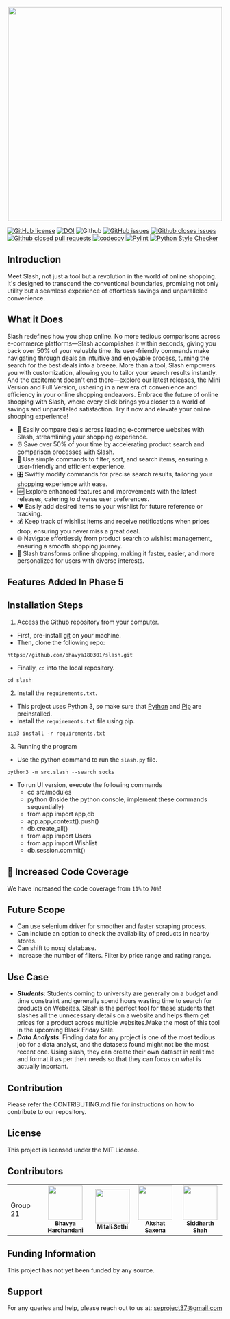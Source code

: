 


<p align="center"><img width="500" src="./assets/slash.png"></p>

[![GitHub license](https://img.shields.io/github/license/Yash-Chandrani/slash)](https://github.com/Yash-Chandrani/slash/blob/main/LICENSE)
[![DOI](https://zenodo.org/badge/703241536.svg)](https://zenodo.org/doi/10.5281/zenodo.10023782)
![Github](https://img.shields.io/badge/language-python-red.svg)
[![GitHub issues](https://img.shields.io/github/issues/Yash-Chandrani/slash)](https://github.com/Yash-Chandrani/slash/issues)
[![Github closes issues](https://img.shields.io/github/issues-closed-raw/Yash-Chandrani/slash)](https://github.com/Yash-Chandrani/slash/issues?q=is%3Aissue+is%3Aclosed)
[![Github closed pull requests](https://img.shields.io/github/issues-pr-closed/Yash-Chandrani/slash)](https://github.com/Yash-Chandrani/slash/pulls?q=is%3Apr+is%3Aclosed)
[![codecov](https://codecov.io/gh/Yash-Chandrani/slash/branch/main/graph/badge.svg?token=MGTU44PI4F)](https://codecov.io/gh/Yash-Chandrani/slash)
[![Pylint](https://github.com/Yash-Chandrani/slash/actions/workflows/pylint.yml/badge.svg?branch=main)](https://github.com/Yash-Chandrani/slash/actions/workflows/pylint.yml)
[![Python Style Checker](https://github.com/Yash-Chandrani/slash/actions/workflows/style_checker.yml/badge.svg?branch=main)](https://github.com/Yash-Chandrani/slash/actions/workflows/style_checker.yml)

## Introduction
Meet Slash, not just a tool but a revolution in the world of online shopping. It's designed to transcend the conventional boundaries, promising not only utility but a seamless experience of effortless savings and unparalleled convenience.

## What it Does
Slash redefines how you shop online. No more tedious comparisons across e-commerce platforms—Slash accomplishes it within seconds, giving you back over 50% of your valuable time. Its user-friendly commands make navigating through deals an intuitive and enjoyable process, turning the search for the best deals into a breeze. More than a tool, Slash empowers you with customization, allowing you to tailor your search results instantly. And the excitement doesn't end there—explore our latest releases, the Mini Version and Full Version, ushering in a new era of convenience and efficiency in your online shopping endeavors. Embrace the future of online shopping with Slash, where every click brings you closer to a world of savings and unparalleled satisfaction. Try it now and elevate your online shopping experience!

- 🔄 Easily compare deals across leading e-commerce websites with Slash, streamlining your shopping experience.
- ⏰ Save over 50% of your time by accelerating product search and comparison processes with Slash.
- 🤖 Use simple commands to filter, sort, and search items, ensuring a user-friendly and efficient experience.
- 🎛️ Swiftly modify commands for precise search results, tailoring your shopping experience with ease.
- 🆕 Explore enhanced features and improvements with the latest releases, catering to diverse user preferences.
- ❤️ Easily add desired items to your wishlist for future reference or tracking.
- 💰 Keep track of wishlist items and receive notifications when prices drop, ensuring you never miss a great deal.
- 🌐 Navigate effortlessly from product search to wishlist management, ensuring a smooth shopping journey.
- 🚀 Slash transforms online shopping, making it faster, easier, and more personalized for users with diverse interests.


## Features Added In Phase 5

## Installation Steps 

1. Access the Github repository from your computer. 
 - First, pre-install [git](https://git-scm.com/) on  your machine. 
 - Then, clone the following repo:
 ```
 https://github.com/bhavya180301/slash.git
 ```
 * Finally, ```cd``` into the local repository.
```
cd slash
```
2. Install the ```requirements.txt```. 
- This project uses Python 3, so make sure that [Python](https://www.python.org/downloads/) and [Pip](https://pip.pypa.io/en/stable/installation/) are preinstalled.
- Install the ```requirements.txt``` file using pip.
```
pip3 install -r requirements.txt
```
3. Running the program

- Use the python command to run the ```slash.py``` file.
```
python3 -m src.slash --search socks
```
- To run UI version, execute the following commands
  * cd src/modules
  * python (Inside the python console, implement these commands sequentially)
  * from app  import app,db    
  * app.app_context().push()
  * db.create_all()
  * from app import Users
  * from app import Wishlist
  * db.session.commit()
<p>


## :robot: Increased Code Coverage
We have increased the code coverage from `11%` to `70%`!


## Future Scope
- Can use selenium driver for smoother and faster scraping process.
- Can include an option to check the availability of products in nearby stores.
- Can shift to nosql database.
- Increase the number of filters. Filter by price range and rating range. 


## Use Case
* ***Students***: Students coming to university are generally on a budget and time constraint and generally spend hours wasting time to search for products on Websites. Slash is the perfect tool for these students that slashes all the unnecessary details on a website and helps them get prices for a product across multiple websites.Make the most of this tool in the upcoming Black Friday Sale.
* ***Data Analysts***: Finding data for any project is one of the most tedious job for a data analyst, and the datasets found might not be the most recent one. Using slash, they can create their own dataset in real time and format it as per their needs so that they can focus on what is actually inportant.


## Contribution
Please refer the CONTRIBUTING.md file for instructions on how to contribute to our repository.

## License
This project is licensed under the MIT License.

## Contributors 

<table>
  <tr>
    <td>Group 21</td>
    <td align="center"><a href="https://github.com/bhavya180301/"><img src="https://avatars.githubusercontent.com/u/145395517?v=4" width="80px;" alt=""/><br /><sub><b>Bhavya Harchandani</b></sub></a></td>
    <td align="center"><a href="https://github.com/msethi13/"><img src="https://avatars.githubusercontent.com/u/145397337?v=4" width="80px;" alt=""/><br /><sub><b>Mitali Sethi</b></sub></a><br /></td>
    <td align="center"><a href="https://github.com/saxena1701/"><img src="https://avatars.githubusercontent.com/u/143452326?v=4" width="80px;" alt=""/><br /><sub><b>Akshat Saxena</b></sub></a><br /></td>
    <td align="center"><a href="https://github.com/sid-ncsu/"><img src="https://avatars.githubusercontent.com/u/142809941?v=4" width="80px;" alt=""/><br /><sub><b>Siddharth Shah</b></sub></a><br /></td>
  </tr>
  </table>

## Funding Information
This project has not yet been funded by any source.

## Support
For any queries and help, please reach out to us at: seproject37@gmail.com

